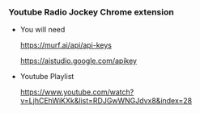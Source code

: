 ### Youtube Radio Jockey Chrome extension

- You will need

  https://murf.ai/api/api-keys

  https://aistudio.google.com/apikey

- Youtube Playlist

  https://www.youtube.com/watch?v=LjhCEhWiKXk&list=RDJGwWNGJdvx8&index=28
